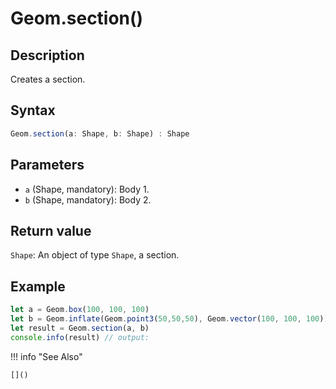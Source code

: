 # Geom.section()

## Description
Creates a section.

## Syntax
```javascript
Geom.section(a: Shape, b: Shape) : Shape
```

## Parameters
- `a` (Shape, mandatory): Body 1.
- `b` (Shape, mandatory): Body 2.

## Return value
`Shape`: An object of type `Shape`, a section.

## Example
```javascript linenums="1"
let a = Geom.box(100, 100, 100)
let b = Geom.inflate(Geom.point3(50,50,50), Geom.vector(100, 100, 100))
let result = Geom.section(a, b)
console.info(result) // output:
```

!!! info "See Also"

    []()
